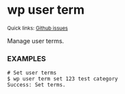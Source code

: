 # wp user term

<small>Quick links: <a href="https://github.com/issues?q=is%3Aopen+label%3Acommand%3Auser-term+sort%3Aupdated-desc+org%3Awp-cli">Github issues</a></small>

Manage user terms.

### EXAMPLES

    # Set user terms
    $ wp user term set 123 test category
    Success: Set terms.




